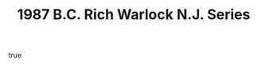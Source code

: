 ---
layout: single
title: "1987 B.C. Rich Warlock N.J. Series"
header:
  image: /assets/images/guitars/
  teaser: /assets/images/guitars/
year: 1987
brand: B.C. Rich
model: Warlock
series: N.J. Series
color: Black
manufactured: Japan
purchase-date: 11/1/1992
pickups:
  bridge: 
  middle: 
  neck: 
  manufacturer: 
  type: 
  wiring: 
body:
  material: 
  top: 
neck:
  material: 
  fretboard: 
  radius: 
  inlay-shape: Triangles
  inlay-material: 
  frets: 
scale: 
construction: Bolt-on
bridge: Kahler Tremolo
tuners: 
hardware: 
case: Yes
extra: "2 volumes, 1 tone, 1 three-way toggle"
---